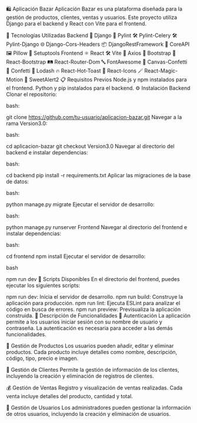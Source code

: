 🛍️ Aplicación Bazar
Aplicación Bazar es una plataforma diseñada para la gestión de productos, clientes, ventas y usuarios. Este proyecto utiliza Django para el backend y React con Vite para el frontend.

🚀 Tecnologías Utilizadas
Backend
🐍 Django
📏 Pylint
🛠️ Pylint-Celery
🛠️ Pylint-Django
🌐 Django-Cors-Headers
📦 DjangoRestFramework
📘 CoreAPI
🖼️ Pillow
🔧 Setuptools
Frontend
⚛️ React
🛠️ Vite
📡 Axios
💄 Bootstrap
💄 React-Bootstrap
🛤️ React-Router-Dom
🔤 FontAwesome
🎉 Canvas-Confetti
🎊 Confetti
🔄 Lodash
🔥 React-Hot-Toast
🔣 React-Icons
🪄 React-Magic-Motion
🍭 SweetAlert2
📋 Requisitos Previos
Node.js y npm instalados para el frontend.
Python y pip instalados para el backend.
⚙️ Instalación
Backend
Clonar el repositorio:

bash:

git clone https://github.com/tu-usuario/aplicacion-bazar.git
Navegar a la rama Version3.0:

bash:

cd aplicacion-bazar
git checkout Version3.0
Navegar al directorio del backend e instalar dependencias:

bash:

cd backend
pip install -r requirements.txt
Aplicar las migraciones de la base de datos:

bash:

python manage.py migrate
Ejecutar el servidor de desarrollo:

bash:

python manage.py runserver
Frontend
Navegar al directorio del frontend e instalar dependencias:

bash:

cd frontend
npm install
Ejecutar el servidor de desarrollo:

bash

npm run dev
📜 Scripts Disponibles
En el directorio del frontend, puedes ejecutar los siguientes scripts:

npm run dev: Inicia el servidor de desarrollo.
npm run build: Construye la aplicación para producción.
npm run lint: Ejecuta ESLint para analizar el código en busca de errores.
npm run preview: Previsualiza la aplicación construida.
📝 Descripción de Funcionalidades
🔐 Autenticación
La aplicación permite a los usuarios iniciar sesión con su nombre de usuario y contraseña. La autenticación es necesaria para acceder a las demás funcionalidades.

🛒 Gestión de Productos
Los usuarios pueden añadir, editar y eliminar productos. Cada producto incluye detalles como nombre, descripción, código, tipo, precio e imagen.

👥 Gestión de Clientes
Permite la gestión de información de los clientes, incluyendo la creación y eliminación de registros de clientes.

💰 Gestión de Ventas
Registro y visualización de ventas realizadas. Cada venta incluye detalles del producto, cantidad y total.

👤 Gestión de Usuarios
Los administradores pueden gestionar la información de otros usuarios, incluyendo la creación y eliminación de usuarios.
